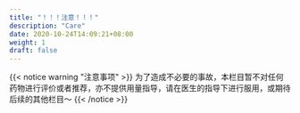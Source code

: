 ```yaml
---
title: "！！！注意！！！"
description: "Care"
date: 2020-10-24T14:09:21+08:00
weight: 1
draft: false
---
```

{{< notice warning "注意事项" >}}
为了造成不必要的事故，本栏目暂不对任何药物进行评价或者推荐，亦不提供用量指导，请在医生的指导下进行服用，或期待后续的其他栏目～
{{< /notice >}}